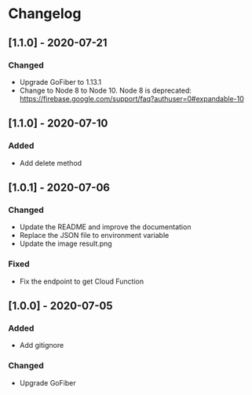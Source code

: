 # Changelog

## [1.1.0] - 2020-07-21

### Changed

- Upgrade GoFiber to 1.13.1
- Change to Node 8 to Node 10. Node 8 is deprecated: https://firebase.google.com/support/faq?authuser=0#expandable-10

## [1.1.0] - 2020-07-10

### Added

- Add delete method

## [1.0.1] - 2020-07-06

### Changed

- Update the README and improve the documentation
- Replace the JSON file to environment variable
- Update the image result.png

### Fixed

- Fix the endpoint to get Cloud Function

## [1.0.0] - 2020-07-05

### Added

- Add gitignore

### Changed

- Upgrade GoFiber
